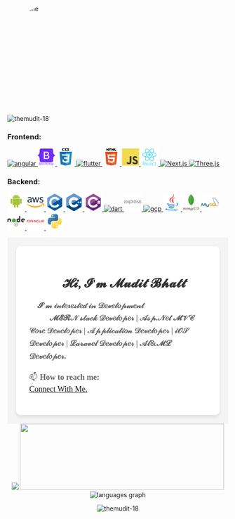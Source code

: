 <img src="https://media3.giphy.com/media/v1.Y2lkPTc5MGI3NjExOWltdzZxMHFjMWt1YmtxY2lyaGFrMTNzeWlvcDd2Y3J3aTAwbzdxNSZlcD12MV9pbnRlcm5hbF9naWZfYnlfaWQmY3Q9Zw/qgQUggAC3Pfv687qPC/giphy.webp" align="right" alt="naName" style="border-radius: 100px; width: 512px; height: 250px;"></img> 


<p align="left"> <img width="122" height="25" src="https://komarev.com/ghpvc/?username=themudit-18&label=Profile%20views&color=0e75b6&style=flat" alt="themudit-18" /> </p>
 

<h3 align="left">Frontend:</h3>
<p align="left">
  <a href="https://angular.io" target="_blank" rel="noreferrer">
    <img src="https://angular.io/assets/images/logos/angular/angular.svg" alt="angular" width="40" height="40"/>
  </a>
  <a href="https://getbootstrap.com" target="blank" rel="noreferrer">
    <img src="https://raw.githubusercontent.com/devicons/devicon/master/icons/bootstrap/bootstrap-plain-wordmark.svg" alt="bootstrap" width="40" height="40"/>
  </a>
  <a href="https://www.w3schools.com/css/" target="_blank" rel="noreferrer">
    <img src="https://raw.githubusercontent.com/devicons/devicon/master/icons/css3/css3-original-wordmark.svg" alt="css3" width="40" height="40"/>
  </a>
  <a href="https://flutter.dev" target="_blank" rel="noreferrer">
    <img src="https://www.vectorlogo.zone/logos/flutterio/flutterio-icon.svg" alt="flutter" width="40" height="40"/>
  </a>
  <a href="https://www.w3.org/html/" target="_blank" rel="noreferrer">
    <img src="https://raw.githubusercontent.com/devicons/devicon/master/icons/html5/html5-original-wordmark.svg" alt="html5" width="40" height="40"/>
  </a>
  <a href="https://developer.mozilla.org/en-US/docs/Web/JavaScript" target="_blank" rel="noreferrer">
    <img src="https://raw.githubusercontent.com/devicons/devicon/master/icons/javascript/javascript-original.svg" alt="javascript" width="40" height="40"/>
  </a>
  <a href="https://reactjs.org/" target="_blank" rel="noreferrer">
    <img src="https://raw.githubusercontent.com/devicons/devicon/master/icons/react/react-original-wordmark.svg" alt="react" width="40" height="40"/>
  </a>
  <a href="https://nextjs.org/" target="_blank" rel="noreferrer">
    <img src="https://i2.wp.com/seekicon.com/free-icon-download/next-js_1.png" alt="Next.js" width="40" height="40"/>
  </a>
  <a href="https://threejs.org/" target="_blank" rel="noreferrer">
    <img src="https://core.network/wp-content/uploads/2018/06/ThreeJS-Icon-300x300.png" alt="Three.js" width="40" height="40"/>
  </a>
</p>


<h3 align="left">Backend: </h3>
<p align="left">
  <a href="https://developer.android.com" target="_blank" rel="noreferrer">
    <img src="https://raw.githubusercontent.com/devicons/devicon/master/icons/android/android-original-wordmark.svg" alt="android" width="40" height="40"/>
  </a>
  <a href="https://aws.amazon.com" target="_blank" rel="noreferrer">
    <img src="https://raw.githubusercontent.com/devicons/devicon/master/icons/amazonwebservices/amazonwebservices-original-wordmark.svg" alt="aws" width="40" height="40"/>
  </a>
  <a href="https://www.cprogramming.com/" target="_blank" rel="noreferrer">
    <img src="https://raw.githubusercontent.com/devicons/devicon/master/icons/c/c-original.svg" alt="c" width="40" height="40"/>
  </a>
  <a href="https://www.w3schools.com/cpp/" target="_blank" rel="noreferrer">
    <img src="https://raw.githubusercontent.com/devicons/devicon/master/icons/cplusplus/cplusplus-original.svg" alt="cplusplus" width="40" height="40"/>
  </a>
  <a href="https://www.w3schools.com/cs/" target="_blank" rel="noreferrer">
    <img src="https://raw.githubusercontent.com/devicons/devicon/master/icons/csharp/csharp-original.svg" alt="csharp" width="40" height="40"/>
  </a>
  <a href="https://dart.dev" target="_blank" rel="noreferrer">
    <img src="https://www.vectorlogo.zone/logos/dartlang/dartlang-icon.svg" alt="dart" width="40" height="40"/>
  </a>
  <a href="https://expressjs.com" target="_blank" rel="noreferrer">
    <img src="https://raw.githubusercontent.com/devicons/devicon/master/icons/express/express-original-wordmark.svg" alt="express" width="40" height="40"/>
  </a>
  <a href="https://cloud.google.com" target="_blank" rel="noreferrer">
    <img src="https://www.vectorlogo.zone/logos/google_cloud/google_cloud-icon.svg" alt="gcp" width="40" height="40"/>
  </a>
  <a href="https://www.java.com" target="_blank" rel="noreferrer">
    <img src="https://raw.githubusercontent.com/devicons/devicon/master/icons/java/java-original.svg" alt="java" width="40" height="40"/>
  </a>
  <a href="https://www.mongodb.com/" target="_blank" rel="noreferrer">
    <img src="https://raw.githubusercontent.com/devicons/devicon/master/icons/mongodb/mongodb-original-wordmark.svg" alt="mongodb" width="40" height="40"/>
  </a>
  <a href="https://www.mysql.com/" target="_blank" rel="noreferrer">
    <img src="https://raw.githubusercontent.com/devicons/devicon/master/icons/mysql/mysql-original-wordmark.svg" alt="mysql" width="40" height="40"/>
  </a>
  <a href="https://nodejs.org" target="_blank" rel="noreferrer">
    <img src="https://raw.githubusercontent.com/devicons/devicon/master/icons/nodejs/nodejs-original-wordmark.svg" alt="nodejs" width="40" height="40"/>
  </a>
  <a href="https://www.oracle.com/" target="_blank" rel="noreferrer">
    <img src="https://raw.githubusercontent.com/devicons/devicon/master/icons/oracle/oracle-original.svg" alt="oracle" width="40" height="40"/>
  </a>
  <a href="https://www.python.org" target="_blank" rel="noreferrer">
    <img src="https://raw.githubusercontent.com/devicons/devicon/master/icons/python/python-original.svg" alt="python" width="40" height="40"/>
  </a>
</p>





<div style="font-family: cursive; background-color: #f4f4f4; padding: 20px;">
    <div style="max-width: 600px; margin: auto; background-color: #fff; border-radius: 10px; box-shadow: 0 4px 8px rgba(0,0,0,0.1); padding: 30px;">
        <h1 style="color: #333; text-align: center;">👋 𝓗𝓲, 𝓘'𝓶 𝓜𝓾𝓭𝓲𝓽 𝓑𝓱𝓪𝓽𝓽</h1>
        <p style="color: #666; font-size: 18px; line-height: 1.6;">
            <strong>👀 𝓘’𝓂 𝒾𝓃𝓉𝑒𝓇𝑒𝓈𝓉𝑒𝒹 𝒾𝓃 𝒟𝑒𝓋𝑒𝓁𝑜𝓅𝓂𝑒𝓃𝓉</strong><br>
            <strong>🧑🏻‍💻 𝓜𝓔𝓡𝒩 𝓈𝓉𝒶𝒸𝓀 𝒟𝑒𝓋𝑒𝓁𝑜𝓅𝑒𝓇 | 𝒜𝓈𝓅.𝒩𝑒𝓉 𝓜𝒱𝒞 𝒞𝑜𝓇𝑒 𝒟𝑒𝓋𝑒𝓁𝑜𝓅𝑒𝓇 | 𝒜𝓅𝓅𝓁𝒾𝒸𝒶𝓉𝒾𝑜𝓃 𝒟𝑒𝓋𝑒𝓁𝑜𝓅𝑒𝓇 | 𝒾𝒪𝒮 𝒟𝑒𝓋𝑒𝓁𝑜𝓅𝑒𝓇 | 𝓛𝒶𝓇𝒶𝓋𝑒𝓁 𝒟𝑒𝓋𝑒𝓁𝑜𝓅𝑒𝓇 | 𝒜𝓁&𝓜𝓛 𝒟𝑒𝓋𝑒𝓁𝑜𝓅𝑒𝓇.</strong>
        </p>
        <p style="font-size: 18px; color: #666; margin-top: 20px;">
            📫 <strong>How to reach me:</strong><br>
          <a href="https://bio.link/themudit_18">Connect With Me.</a>
        </p>
    </div>
</div>
<div align="center">

<img  src="https://github-readme-stats.vercel.app/api?username=themudit-18&show_icons=true&locale=en" />


<img width="465" height="150" src="https://github-readme-streak-stats.herokuapp.com/?user=themudit-18&theme=default&hide_border=false&stroke=ffffff&ring=00ffff&fire=00b7eb&currStreakNum=87CEEB&sideNums=ffffff&currStreakLabel=ffffff&sideLabels=002147&background=002147&dates=ffffff" />
  
  <img src="https://github-readme-stats.vercel.app/api/top-langs?username=themudit-18&locale=en&hide_title=false&layout=compact&card_width=320&langs_count=5&theme=dracula&hide_border=false" height="150" alt="languages graph"  />


<img src="https://github-profile-trophy.vercel.app/?username=themudit-18&theme=algolia" alt="themudit-18" /></a>
</div>

